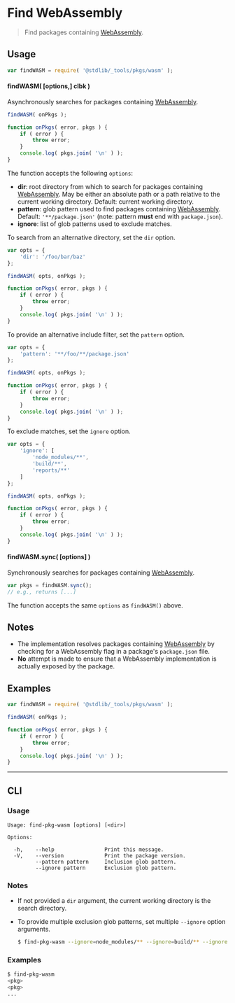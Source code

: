 <!--

@license Apache-2.0

Copyright (c) 2018 The Stdlib Authors.

Licensed under the Apache License, Version 2.0 (the "License");
you may not use this file except in compliance with the License.
You may obtain a copy of the License at

   http://www.apache.org/licenses/LICENSE-2.0

Unless required by applicable law or agreed to in writing, software
distributed under the License is distributed on an "AS IS" BASIS,
WITHOUT WARRANTIES OR CONDITIONS OF ANY KIND, either express or implied.
See the License for the specific language governing permissions and
limitations under the License.

-->

# Find WebAssembly

> Find packages containing [WebAssembly][webassembly].

<section class="usage">

## Usage

```javascript
var findWASM = require( '@stdlib/_tools/pkgs/wasm' );
```

#### findWASM( \[options,] clbk )

Asynchronously searches for packages containing [WebAssembly][webassembly].

```javascript
findWASM( onPkgs );

function onPkgs( error, pkgs ) {
    if ( error ) {
        throw error;
    }
    console.log( pkgs.join( '\n' ) );
}
```

The function accepts the following `options`:

-   **dir**: root directory from which to search for packages containing [WebAssembly][webassembly]. May be either an absolute path or a path relative to the current working directory. Default: current working directory.
-   **pattern**: glob pattern used to find packages containing [WebAssembly][webassembly]. Default: `'**/package.json'` (note: pattern **must** end with `package.json`).
-   **ignore**: list of glob patterns used to exclude matches.

To search from an alternative directory, set the `dir` option.

```javascript
var opts = {
    'dir': '/foo/bar/baz'
};

findWASM( opts, onPkgs );

function onPkgs( error, pkgs ) {
    if ( error ) {
        throw error;
    }
    console.log( pkgs.join( '\n' ) );
}
```

To provide an alternative include filter, set the `pattern` option.

```javascript
var opts = {
    'pattern': '**/foo/**/package.json'
};

findWASM( opts, onPkgs );

function onPkgs( error, pkgs ) {
    if ( error ) {
        throw error;
    }
    console.log( pkgs.join( '\n' ) );
}
```

To exclude matches, set the `ignore` option.

```javascript
var opts = {
    'ignore': [
        'node_modules/**',
        'build/**',
        'reports/**'
    ]
};

findWASM( opts, onPkgs );

function onPkgs( error, pkgs ) {
    if ( error ) {
        throw error;
    }
    console.log( pkgs.join( '\n' ) );
}
```

#### findWASM.sync( \[options] )

Synchronously searches for packages containing [WebAssembly][webassembly].

```javascript
var pkgs = findWASM.sync();
// e.g., returns [...]
```

The function accepts the same `options` as `findWASM()` above.

</section>

<!-- /.usage -->

<section class="notes">

## Notes

-   The implementation resolves packages containing [WebAssembly][webassembly] by checking for a WebAssembly flag in a package's `package.json` file. 
-   **No** attempt is made to ensure that a WebAssembly implementation is actually exposed by the package.

</section>

<!-- /.notes -->

<section class="examples">

## Examples

<!-- eslint no-undef: "error" -->

```javascript
var findWASM = require( '@stdlib/_tools/pkgs/wasm' );

findWASM( onPkgs );

function onPkgs( error, pkgs ) {
    if ( error ) {
        throw error;
    }
    console.log( pkgs.join( '\n' ) );
}
```

</section>

<!-- /.examples -->

* * *

<section class="cli">

## CLI

<section class="usage">

### Usage

```text
Usage: find-pkg-wasm [options] [<dir>]

Options:

  -h,    --help                Print this message.
  -V,    --version             Print the package version.
         --pattern pattern     Inclusion glob pattern.
         --ignore pattern      Exclusion glob pattern.
```

</section>

<!-- /.usage -->

<section class="notes">

### Notes

-   If not provided a `dir` argument, the current working directory is the search directory.

-   To provide multiple exclusion glob patterns, set multiple `--ignore` option arguments.

    ```bash
    $ find-pkg-wasm --ignore=node_modules/** --ignore=build/** --ignore=reports/**
    ```

</section>

<!-- /.notes -->

<section class="examples">

### Examples

```bash
$ find-pkg-wasm
<pkg>
<pkg>
...
```

</section>

<!-- /.examples -->

</section>

<!-- /.cli -->

<!-- Section for related `stdlib` packages. Do not manually edit this section, as it is automatically populated. -->

<section class="related">

</section>

<!-- /.related -->

<!-- Section for all links. Make sure to keep an empty line after the `section` element and another before the `/section` close. -->

<section class="links">

[webassembly]: https://webassembly.org/

</section>

<!-- /.links -->
